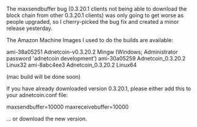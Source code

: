 The maxsendbuffer bug (0.3.20.1 clients not being able to download the block chain from other 0.3.20.1 clients) was only going to get
worse as people upgraded, so I cherry-picked the bug fix and created a minor release yesterday.

The Amazon Machine Images I used to do the builds are available:

  ami-38a05251   Adnetcoin-v0.3.20.2 Mingw    (Windows; Administrator password 'adnetcoin development')
  ami-30a05259   Adnetcoin_0.3.20.2 Linux32
  ami-8abc4ee3   Adnetcoin_0.3.20.2 Linux64

(mac build will be done soon)

If you have already downloaded version 0.3.20.1, please either add this to your adnetcoin.conf file:

  maxsendbuffer=10000
  maxreceivebuffer=10000

... or download the new version.
